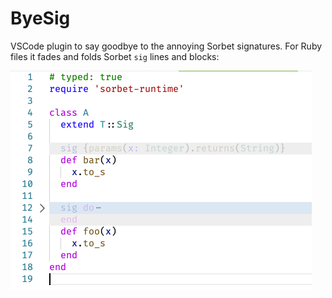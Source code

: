 # ByeSig

VSCode plugin to say goodbye to the annoying Sorbet signatures.
For Ruby files it fades and folds Sorbet `sig` lines and blocks:

![Screenshot](misc/screenshot.png)
